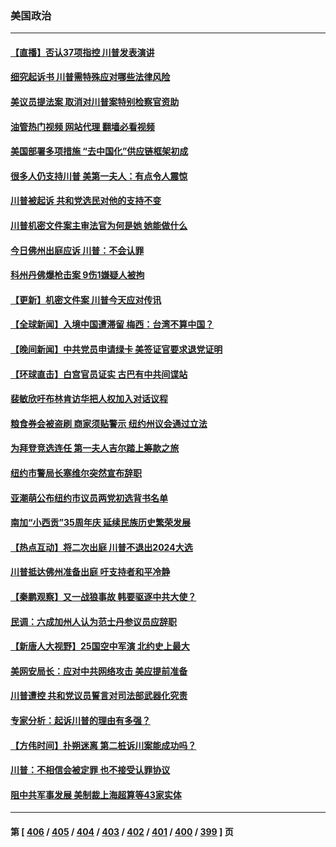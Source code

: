 ### 美国政治
---
#### [【直播】否认37项指控 川普发表演讲](../../pages/ncid1078159/n14015543.md?06140845) 
#### [细究起诉书 川普需特殊应对哪些法律风险](../../pages/ncid1078159/n14015441.md?06140845) 
#### [美议员提法案 取消对川普案特别检察官资助](../../pages/ncid1078159/n14015473.md?06140845) 
#### [油管热门视频 网站代理 翻墙必看视频](http://138.2.39.72:81/youtube.html?epic-marker?06140845)
#### [美国部署多项措施 “去中国化”供应链框架初成](../../pages/ncid1078159/n14015493.md?06140845) 
#### [很多人仍支持川普 美第一夫人：有点令人震惊](../../pages/ncid1078159/n14015402.md?06140845) 
#### [川普被起诉 共和党选民对他的支持不变](../../pages/ncid1078159/n14015405.md?06140845) 
#### [川普机密文件案主审法官为何是她 她能做什么](../../pages/ncid1078159/n14015419.md?06140845) 
#### [今日佛州出庭应诉 川普：不会认罪](../../pages/ncid1078159/n14015359.md?06140845) 
#### [科州丹佛爆枪击案 9伤1嫌疑人被拘](../../pages/ncid1078159/n14015355.md?06140845) 
#### [【更新】机密文件案 川普今天应对传讯](../../pages/ncid1078159/n14014843.md?06140845) 
#### [【全球新闻】入境中国遭滞留 梅西：台湾不算中国？](../../pages/ncid1078159/n14015136.md?06140845) 
#### [【晚间新闻】中共党员申请绿卡 美签证官要求退党证明](../../pages/ncid1078159/n14015135.md?06140845) 
#### [【环球直击】白宫官员证实 古巴有中共间谍站](../../pages/ncid1078159/n14014796.md?06140845) 
#### [裴敏欣吁布林肯访华把人权加入对话议程](../../pages/ncid1078159/n14014962.md?06140845) 
#### [粮食券会被盗刷 商家须贴警示 纽约州议会通过立法](../../pages/ncid1078159/n14015017.md?06140845) 
#### [为拜登竞选连任 第一夫人吉尔踏上筹款之旅](../../pages/ncid1078159/n14014983.md?06140845) 
#### [纽约市警局长塞维尔突然宣布辞职](../../pages/ncid1078159/n14014985.md?06140845) 
#### [亚潮萌公布纽约市议员两党初选背书名单](../../pages/ncid1078159/n14014990.md?06140845) 
#### [南加“小西贡”35周年庆 延续民族历史繁荣发展](../../pages/ncid1078159/n14014942.md?06140845) 
#### [【热点互动】将二次出庭 川普不退出2024大选](../../pages/ncid1078159/n14014895.md?06140845) 
#### [川普抵达佛州准备出庭 吁支持者和平冷静](../../pages/ncid1078159/n14014839.md?06140845) 
#### [【秦鹏观察】又一战狼事故 韩要驱逐中共大使？](../../pages/ncid1078159/n14014862.md?06140845) 
#### [民调：六成加州人认为范士丹参议员应辞职](../../pages/ncid1078159/n14014874.md?06140845) 
#### [【新唐人大视野】25国空中军演 北约史上最大](../../pages/ncid1078159/n14014844.md?06140845) 
#### [美网安局长：应对中共网络攻击 美应提前准备](../../pages/ncid1078159/n14014774.md?06140845) 
#### [川普遭控 共和党议员誓言对司法部武器化究责](../../pages/ncid1078159/n14014690.md?06140845) 
#### [专家分析：起诉川普的理由有多强？](../../pages/ncid1078159/n14014770.md?06140845) 
#### [【方伟时间】扑朔迷离 第二桩诉川案能成功吗？](../../pages/ncid1078159/n14014838.md?06140845) 
#### [川普：不相信会被定罪 也不接受认罪协议](../../pages/ncid1078159/n14014834.md?06140845) 
#### [阻中共军事发展 美制裁上海超算等43家实体](../../pages/ncid1078159/n14014789.md?06140845) 

---
#### 第 [ [406](./406.md?06140845) / [405](./405.md?06140845) / [404](./404.md?06140845) / [403](./403.md?06140845) / [402](./402.md?06140845) / [401](./401.md?06140845) / [400](./400.md?06140845) / [399](./399.md?06140845) ] 页
